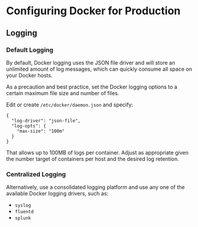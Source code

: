 Configuring Docker for Production
===

## Logging

### Default Logging

By default, Docker logging uses the JSON file driver and will store an unlimited amount of log messages, which can quickly consume all space on your Docker hosts.

As a precaution and best practice, set the Docker logging options to a certain maximum file size and number of files.

Edit or create `/etc/docker/daemon.json` and specify:

```
{
  "log-driver": "json-file",
  "log-opts": {
    "max-size": "100m"
  }
}
```

That allows up to 100MB of logs per container. Adjust as appropriate given the number target of containers per host and the desired log retention.

### Centralized Logging

Alternatively, use a consolidated logging platform and use any one of the available Docker logging drivers, such as:

* `syslog`
* `fluentd`
* `splunk`
